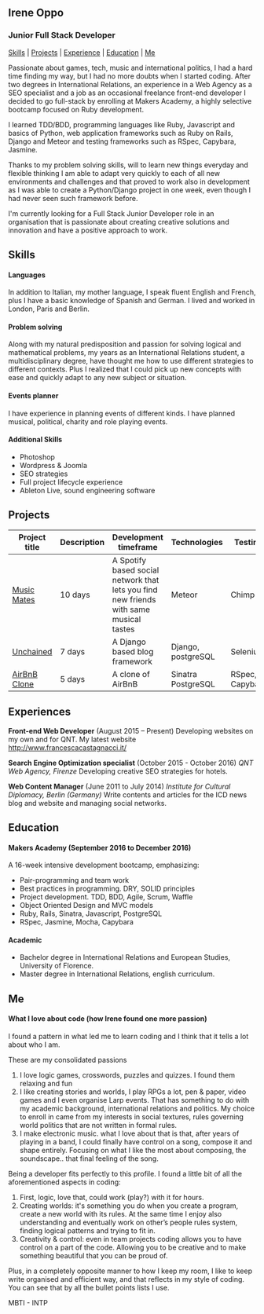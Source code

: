 ## Irene Oppo

### Junior Full Stack Developer

[Skills](#skills) | [Projects](#projects) | [Experience](#experience) | [Education](#education) | [Me](#me)

Passionate about games, tech, music and international politics, I had a hard time finding my way, but I had no more doubts when I started coding.
After two degrees in International Relations, an experience in a Web Agency as a SEO specialist and a job as an occasional freelance front-end developer I decided to go full-stack by enrolling at Makers Academy, a highly selective bootcamp focused on Ruby development.

I learned TDD/BDD, programming languages like Ruby, Javascript and basics of Python, web application frameworks such as Ruby on Rails, Django and Meteor and testing frameworks such as RSpec, Capybara, Jasmine.

Thanks to my problem solving skills, will to learn new things everyday and flexible thinking I am able to adapt very quickly to each of all new environments and challenges and that proved to work also in development as I was able to create a Python/Django project in one week, even though I had never seen such framework before.

I'm currently looking for a Full Stack Junior Developer role in an organisation that is passionate about creating creative solutions and innovation and have a positive approach to work.


## Skills

#### Languages

In addition to Italian, my mother language, I speak fluent English and French, plus I have a basic knowledge of Spanish and German. I lived and worked in London, Paris and Berlin.

#### Problem solving

Along with my natural predisposition and passion for solving logical and mathematical problems, my years as an International Relations student, a multidisciplinary degree, have thought me how to use different strategies to different contexts. Plus I realized that I could pick up new concepts with ease and quickly adapt to any new subject or situation.


#### Events planner

I have experience in planning events of different kinds. I have planned musical, political, charity and role playing events.

#### Additional Skills

- Photoshop
- Wordpress & Joomla
- SEO strategies
- Full project lifecycle experience
- Ableton Live, sound engineering software


## Projects

Project title  | Description  									| Development timeframe | Technologies | Testing
------------- | ------------------------------	| ------------- |------------- |---------
[Music Mates](http://music-mates.herokuapp.com/) | 10 days | A Spotify based social network that lets you find new friends with same musical tastes | Meteor | Chimp
[Unchained](https://github.com/souljuse/unchained_blog) | 7 days | A Django based blog framework | Django, postgreSQL | Selenium
[AirBnB Clone](https://github.com/souljuse/airbnb_clone) | 5 days | A clone of AirBnB | Sinatra PostgreSQL | RSpec, Capybara


## Experiences

**Front-end Web Developer** (August 2015 – Present)
Developing websites on my own and for QNT. My latest website http://www.francescacastagnacci.it/

**Search Engine Optimization specialist** (October 2015 - October 2016)
*QNT Web Agency, Firenze*
Developing creative SEO strategies for hotels.

**Web Content Manager** (June 2011 to July 2014)
*Institute for Cultural Diplomacy, Berlin (Germany)*
Write contents and articles for the ICD news blog and website and managing social networks.


## Education

#### Makers Academy (September 2016 to December 2016)

A 16-week intensive development bootcamp, emphasizing:
- Pair-programming and team work
- Best practices in programming. DRY, SOLID principles
- Project development. TDD, BDD, Agile, Scrum, Waffle
- Object Oriented Design and MVC models
- Ruby, Rails, Sinatra, Javascript, PostgreSQL
- RSpec, Jasmine, Mocha, Capybara

#### Academic

- Bachelor degree in International Relations and European Studies, University of Florence.
- Master degree in International Relations, english curriculum.

## Me

#### What I love about code (how Irene found one more passion)
I found a pattern in what led me to learn coding and I think that it tells a lot about who I am.

These are my consolidated passions
1. I love logic games, crosswords, puzzles and quizzes. I found them relaxing and fun
2. I like creating stories and worlds, I play RPGs a lot, pen & paper, video games and I even organise Larp events. That has something to do with my academic background, international relations and politics. My choice to enroll in  came from my interests in social textures, rules governing world politics that are not written in formal rules.
3. I make electronic music. what I love about that is that, after years of playing in a band, I could finally have control on a song, compose it and shape entirely. Focusing on what I like the most about composing, the soundscape.. that final feeling of the song.

Being a developer fits perfectly to this profile. I found a little bit of all the aforementioned aspects in coding:
1. First, logic, love that, could work (play?) with it for hours.
2. Creating worlds: it's something you do when you create a program, create a new world with its rules. At the same time I enjoy also understanding and eventually work on other’s people rules system, finding logical patterns and trying to fit in.
3. Creativity & control: even in team projects coding allows you to have control on a part of the code. Allowing you to be creative and to make something beautiful that you can be proud of.

Plus, in a completely opposite manner to how I keep my room, I like to keep write organised and efficient way, and that reflects in my style of coding. You can see that by all the bullet points lists I use.

MBTI - INTP
